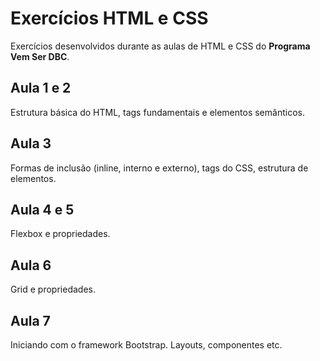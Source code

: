 # Exercícios HTML e CSS

Exercícios desenvolvidos durante as aulas de HTML e CSS do **Programa Vem Ser DBC**.

## Aula 1 e 2

Estrutura básica do HTML, tags fundamentais e elementos semânticos.

## Aula 3

Formas de inclusão (inline, interno e externo), tags do CSS, estrutura de elementos.

## Aula 4 e 5

Flexbox e propriedades.

## Aula 6

Grid e propriedades.

## Aula 7

Iniciando com o framework Bootstrap. Layouts, componentes etc.
